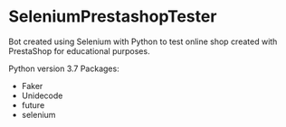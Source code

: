 # SeleniumPrestashopTester
Bot created using Selenium with Python to test online shop created with PrestaShop for educational purposes.

Python version 3.7
Packages:
  - Faker
  - Unidecode
  - future
  - selenium
